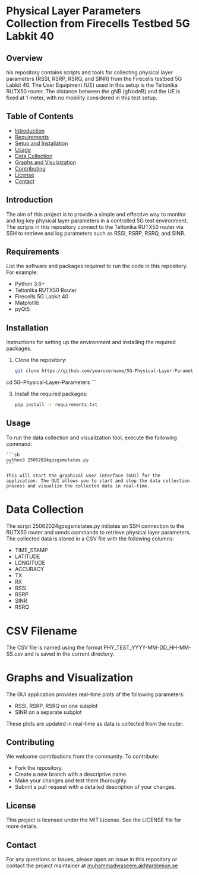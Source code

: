 # Physical Layer Parameters Collection from Firecells Testbed 5G Labkit 40

## Overview

his repository contains scripts and tools for collecting physical layer parameters (RSSI, RSRP, RSRQ, and SINR) from the Firecells testbed 5G Labkit 40. The User Equipment (UE) used in this setup is the Teltonika RUTX50 router. The distance between the gNB (gNodeB) and the UE is fixed at 1 meter, with no mobility considered in this test setup.

## Table of Contents

- [Introduction](#introduction)
- [Requirements](#requirements)
- [Setup and Installation](#setupandinstallation)
- [Usage](#usage)
- [Data Collection](#datacollection)
- [Graphs and Visulaization](#graphs)
- [Contributing](#contributing)
- [License](#license)
- [Contact](#contact)

## Introduction

The aim of this project is to provide a simple and effective way to monitor and log key physical layer parameters in a controlled 5G test environment. The scripts in this repository connect to the Teltonika RUTX50 router via SSH to retrieve and log parameters such as RSSI, RSRP, RSRQ, and SINR.

## Requirements

List the software and packages required to run the code in this repository. For example:

- Python 3.6+
- Teltonika RUTX50 Router
- Firecells 5G Labkit 40
- Matplotlib
- pyQt5

## Installation

Instructions for setting up the environment and installing the required packages.

1. Clone the repository:
    ```sh
    git clone https://github.com/yourusername/5G-Physical-Layer-Parameters.git
cd 5G-Physical-Layer-Parameters
    ```

3. Install the required packages:
    ```sh
    pip install -r requirements.txt
    ```

## Usage

To run the data collection and visualization tool, execute the following command:

    ```sh
    python3 25062024gpsgsmstates.py
    ```
    
    This will start the graphical user interface (GUI) for the application. The GUI allows you to start and stop the data collection process and visualize the collected data in real-time.
    
# Data Collection

The script 25062024gpsgsmstates.py initiates an SSH connection to the RUTX50 router and sends commands to retrieve physical layer parameters. The collected data is stored in a CSV file with the following columns:

- TIME_STAMP
- LATITUDE
- LONGITUDE
- ACCURACY
- TX
- RX
- RSSI
- RSRP
- SINR
- RSRQ

# CSV Filename

The CSV file is named using the format PHY_TEST_YYYY-MM-DD_HH-MM-SS.csv and is saved in the current directory.

# Graphs and Visualization

The GUI application provides real-time plots of the following parameters:

- RSSI, RSRP, RSRQ on one subplot
- SINR on a separate subplot

These plots are updated in real-time as data is collected from the router.

## Contributing

We welcome contributions from the community. To contribute:

- Fork the repository.
- Create a new branch with a descriptive name.
- Make your changes and test them thoroughly.
- Submit a pull request with a detailed description of your changes.

## License

This project is licensed under the MIT License. See the LICENSE file for more details.


## Contact

For any questions or issues, please open an issue in this repository or contact the project maintainer at muhammadwaseem.akhtar@miun.se

